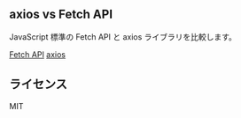 ## axios vs Fetch API

JavaScript 標準の Fetch API と axios ライブラリを比較します。

[Fetch API](https://developer.mozilla.org/ja/docs/Web/API/Fetch_API)
[axios](https://github.com/axios/axios)

## ライセンス

MIT